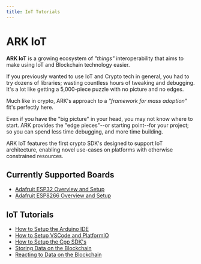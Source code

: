 ```yaml
---
title: IoT Tutorials
---
```


# ARK IoT

**ARK IoT** is a growing ecosystem of _"things"_ interoperability that aims to make using IoT and Blockchain technology easier.

If you previously wanted to use IoT and Crypto tech in general, you had to try dozens of libraries; wasting countless hours of tweaking and debugging.
It's a lot like getting a 5,000-piece puzzle with no picture and no edges.

Much like in crypto, ARK's approach to a _"framework for mass adoption"_ fit's perfectly here.

Even if you have the "big picture" in your head, you may not know where to start.
ARK provides the "edge pieces"--or starting point--for your project; so you can spend less time debugging, and more time building.

ARK IoT features the first crypto SDK's designed to support IoT architecture, enabling novel use-cases on platforms with otherwise constrained resources.

## Currently Supported Boards

- [Adafruit ESP32 Overview and Setup](/tutorials/iot/boards/esp32-adafruit/)
- [Adafruit ESP8266 Overview and Setup](/tutorials/iot/boards/esp8266-adafruit/)

## IoT Tutorials

- [How to Setup the Arduino IDE](/tutorials/iot/environment/arduino/)
- [How to Setup VSCode and PlatformIO](/tutorials/iot/environment/os/)
- [How to Setup the Cpp SDK's](/tutorials/iot/environment/cpp/)
- [Storing Data on the Blockchain](/tutorials/iot/storing-data-on-the-blockchain.md)
- [Reacting to Data on the Blockchain](/tutorials/iot/reacting-to-data-on-the-blockchain.md)
